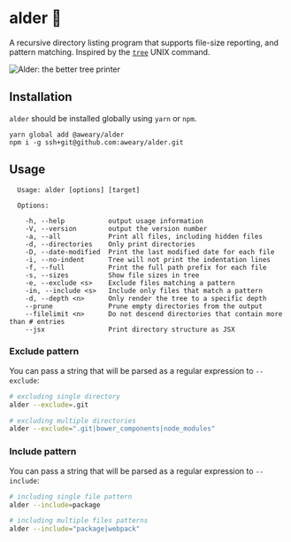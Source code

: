 # alder 🌳
 A recursive directory listing program that supports file-size reporting, and pattern matching. Inspired by the [`tree`](http://www.computerhope.com/unix/tree.htm)
UNIX command.

![Alder: the better tree printer](http://i.imgur.com/8qhaxvG.png)

## Installation
`alder` should be installed globally using `yarn` or `npm`.
```
yarn global add @aweary/alder
npm i -g ssh+git@github.com:aweary/alder.git
```

## Usage

```
  Usage: alder [options] [target]

  Options:

    -h, --help           output usage information
    -V, --version        output the version number
    -a, --all            Print all files, including hidden files
    -d, --directories    Only print directories
    -D, --date-modified  Print the last modified date for each file
    -i, --no-indent      Tree will not print the indentation lines
    -f, --full           Print the full path prefix for each file
    -s, --sizes          Show file sizes in tree
    -e, --exclude <s>    Exclude files matching a pattern
    -in, --include <s>   Include only files that match a pattern
    -d, --depth <n>      Only render the tree to a specific depth
    --prune              Prune empty directories from the output
    --filelimit <n>      Do not descend directories that contain more than # entries
    --jsx                Print directory structure as JSX
```

### Exclude pattern

You can pass a string that will be parsed as a regular expression to `--exclude`:

```sh
# excluding single directory
alder --exclude=.git

# excluding multiple directories
alder --exclude=".git|bower_components|node_modules"
```

### Include pattern

You can pass a string that will be parsed as a regular expression to `--include`:

```sh
# including single file pattern
alder --include=package

# including multiple files patterns
alder --include="package|webpack"
```
